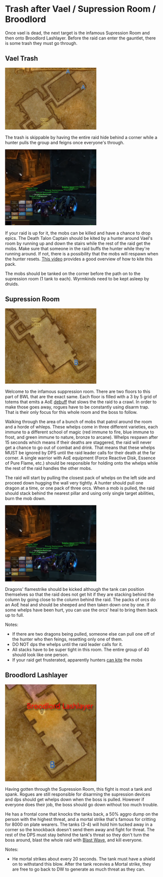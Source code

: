 # Trash after Vael / Supression Room / Broodlord

Once vael is dead, the next target is the infamous Supression Room and then onto Broodlord Lashlayer.
Before the raid can enter the gauntlet, there is some trash they must go through.

## Vael Trash

<img src="./images/supression-trash.png" width="300px" />

The trash is skippable by having the entire raid hide behind a corner while a hunter pulls the group
and feigns once everyone's through.

<img src="./images/supression-hide.png" width="300px"/>

If your raid is up for it, the mobs can be killed and have a chance to drop epics. The Death Talon Captain
should be kited by a hunter around Vael's room by running up and down the stairs while the rest of the raid get
the mobs. Make sure that someone in the raid buffs the hunter while they're running around. If not, there is
a possibility that the mobs will respawn when the hunter resets. [This video](https://youtu.be/ViurYyGYBCs?t=140)
provides a good overview of how to kite this pack.

The mobs should be tanked on the corner before the path on to the supression room (1 tank to each).
Wyrmkinds need to be kept asleep by druids.

## Supression Room

<img src="./images/supression-map.png" width="300px" />

Welcome to the infamous suppression room. There are two floors to this part of BWL that are the exact same.
Each floor is filled with a 3 by 5 grid of totems that emits a AoE [debuff](https://classic.wowhead.com/spell=22247/suppression-aura)
that slows the the raid to a crawl. In order to make those goes away, rogues have to be constantly using
disarm trap. That is their only focus for this whole room and the boss to follow.

Walking through the area of a bunch of mobs that patrol around the room and a horde of whleps. These whelps come in three different
varieties, each immune to a different school of magic (red immune to fire, blue immune to frost, and green immune to nature, bronze to arcane).
Whelps respawn after 15 seconds which means if their deaths are staggered, the raid will never get a chance to go out of combat and
drink. That means that these whelps MUST be ignored by DPS until the raid leader calls for their death at the far corner. A single warrior
with AoE equipment (Force Reactive Disk, Essence of Pure Flame, etc.) should be responsible for holding onto the whelps while the
rest of the raid handles the other mobs.

The raid will start by pulling the closest pack of whelps on the left side and proceed down hugging the wall very tightly. A hunter
should pull one dragon at a time, or one pack of three orcs. When a mob is pulled, the raid should stack behind the nearest pillar
and using only single target abilities, burn the mob down.

<img src="./images/supression-hide.png" width="300px" />

Dragons' flamestrike should be kicked although the tank can position themselves so that the raid does not get hit
if they are stacking behind the column by going close to the column behind the raid. The packs of orcs do an AoE heal
and should be sheeped and then taken down one by one. If some whelps have been hurt, you can use the orcs' heal to
bring them back up to full.

Notes:

- If there are two dragons being pulled, someone else can pull one off of the hunter who then feings, resetting only one of them.
- DO NOT dps the whelps until the raid leader calls for it.
- All stacks have to be super tight in this room. The entire group of 40 should look like one person.
- If your raid get frusterated, apparently hunters [can kite](https://www.youtube.com/watch?v=7bNyXFhTUjU) the mobs

## Broodlord Lashlayer

<img src="./images/broodlord-map.png" width="300px" />

Having gotten through the Supression Room, this fight is most a tank and spank. Rogues are still
responsible for disarming the supression devices and dps should get whelps down when the boss is
pulled. However if everyone does their job, the boss should go down without too much trouble.

He has a frontal cone that knocks the tanks back, a 50% aggro dump on the person with the highest threat,
and a mortal strike that's famous for critting for 8000 on plate wearers. The tanks (3-4) will hold him
tucked away in a corner so the knockback doesn't send them away and fight for threat. The rest of the DPS
must stay behind the tank's threat so they don't turn the boss around, blast the whole raid
with [Blast Wave](https://classic.wowhead.com/spell=23331/blast-wave), and kill everyone.

Notes:

- He mortal strikes about every 20 seconds. The tank must have a shield on to withstand this blow. After the tank recevies a
  Mortal strike, they are free to go back to DW to generate as much threat as they can.
